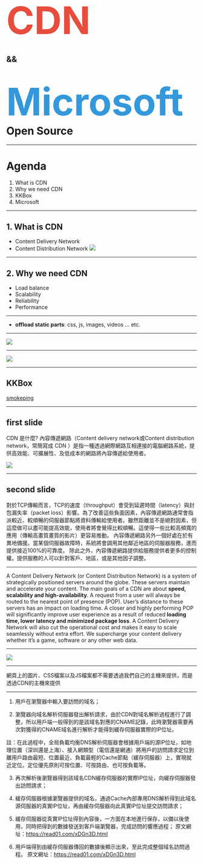 <!-- $theme: default -->

# <strong style="color:#e74c3c;font-size:100px">CDN</strong>
## &&
# <strong style="color:#3498db;font-size:100px">Microsoft</strong> Open Source

---

# Agenda
1. What is CDN
2. Why we need CDN 
3. KKBox
4. Microsoft

---

## 1. What is CDN

+ Content Delivery Network
+ Content Distribution Network
![](http://i2.wp.com/nitroxenon.com/wp-content/uploads/2014/10/cdn.jpg?zoom=2&resize=565%2C375)

---

## 2. Why we need CDN

+ Load balance 
+ Scalability 
+ Reliability 
+ Performance 

---

+ **offload static parts**: css, js, images, videos ... etc.

---

![](https://cdn.keycdn.com/img/cdn-benefits-explained.png)

---

[![](https://img.youtube.com/vi/SdVWAX2Js-g/0.jpg)](https://www.youtube.com/watch?v=SdVWAX2Js-g)

---

## KKBox
[smokeping](https://smokeping.kkbox.com.tw/)

---

## first slide
CDN 是什麼?
內容傳遞網路（Content delivery network或Content distribution network，常簡寫成 CDN ）是指一種透過網際網路互相連接的電腦網路系統，提供高效能、可擴展性、及低成本的網路將內容傳遞給使用者。

![](http://i2.wp.com/nitroxenon.com/wp-content/uploads/2014/10/cdn.jpg?zoom=2&resize=565%2C375)

---
<!-- page_number: true -->

## second slide
對於TCP傳輸而言，TCP的速度（throughput）會受到延遲時間（latency）與封包漏失率（packet loss）影響。為了改善這些負面因素，內容傳遞網路通常會指派較近、較順暢的伺服器節點將資料傳輸給使用者。雖然距離並不是絕對因素，但這麼做可以盡可能提高效能，使用者將會覺得比較順暢。這使得一些比較高頻寬的應用（傳輸高畫質畫質的影片）更容易推動。
內容傳遞網路另外一個好處在於有異地備援。當某個伺服器故障時，系統將會調用其他鄰近地區的伺服器服務，進而提供接近100%的可靠度。
除此之外，內容傳遞網路提供給服務提供者更多的控制權。提供服務的人可以針對客戶、地區，或是其他因子調整。

---

A Content Delivery Network (or Content Distribution Network) is a system of strategically positioned servers around the globe. These servers maintain and accelerate your content. The main goals of a CDN are about **speed, scalability and high-availability**. A request from a user will always be routed to the nearest point of presence (POP). User’s distance to these servers has an impact on loading time. A closer and highly performing POP will significantly improve user experience as a result of reduced **loading time, lower latency and minimized package loss**. A Content Delivery Network will also cut the operational cost and makes it easy to scale seamlessly without extra effort. We supercharge your content delivery whether it’s a game, software or any other web data.

---

![](https://cdn.keycdn.com/img/cdn-benefits-explained.png)

---

網頁上的圖片、CSS檔案以及JS檔案都不需要透過我們自己的主機來提供，而是透過CDN的主機來提供

---

1. 用戶在瀏覽器中輸入要訪問的域名；

2. 瀏覽器向域名解析伺服器發出解析請求，由於CDN對域名解析過程進行了調整，所以用戶端一般得到的是該域名對應的CNAME記錄，此時瀏覽器需要再次對獲得的CNAME域名進行解析才能得到緩存伺服器實際的IP位址。

註：在此過程中，全局負載均衡DNS解析伺服器會根據用戶端的源IP位址，如地理位置（深圳還是上海）、接入網類型（電信還是網通）將用戶的訪問請求定位到離用戶路由最短、位置最近、負載最輕的Cache節點（緩存伺服器）上，實現就近定位。定位優先原則可按位置、可按路由、也可按負載等。

3. 再次解析後瀏覽器得到該域名CDN緩存伺服器的實際IP位址，向緩存伺服器發出訪問請求；

4. 緩存伺服器根據瀏覽器提供的域名，通過Cache內部專用DNS解析得到此域名源伺服器的真實IP位址，再由緩存伺服器向此真實IP位址提交訪問請求；

5. 緩存伺服器從真實IP位址得到內容後，一方面在本地進行保存，以備以後使用，同時把得到的數據發送到客戶端瀏覽器，完成訪問的響應過程；
原文網址：https://read01.com/xDGn3D.html

6. 用戶端得到由緩存伺服器傳回的數據後顯示出來，至此完成整個域名訪問過程。
原文網址：https://read01.com/xDGn3D.html